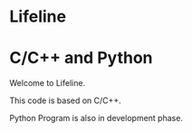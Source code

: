 # Lifeline
# C/C++ and Python
Welcome to Lifeline.

This code is based on C/C++.

Python Program is also in development phase.
